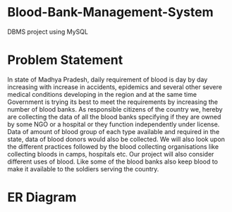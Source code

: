 # Blood-Bank-Management-System
DBMS project using MySQL
# Problem Statement
In state of Madhya Pradesh, daily requirement of blood is day by day increasing with increase in accidents, epidemics and several other severe medical conditions developing in the region and at the same time Government is trying its best to meet the requirements by increasing the number of blood banks.
As responsible citizens of the country we, hereby are collecting the data of all the blood banks specifying if they are owned by some NGO or a hospital or they function independently under license.  Data of amount of blood group of each type available and required in the state, data of blood donors would also be collected.  We will also look upon the different practices followed by the blood collecting organisations like collecting bloods in camps, hospitals etc. 
Our project will also consider different uses of blood. Like some of the blood banks also keep blood to make it available to the soldiers serving the country. 
# ER Diagram
